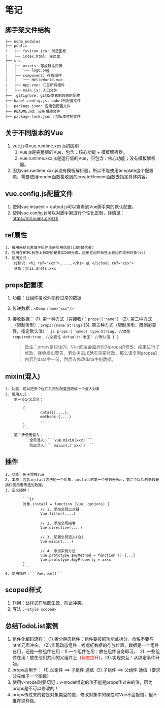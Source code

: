 # 笔记

## 脚手架文件结构

	├── node_modules 
	├── public
	│   ├── favicon.ico: 页签图标
	│   └── index.html: 主页面
	├── src
	│   ├── assets: 存放静态资源
	│   │   └── logo.png
	│   │── component: 存放组件
	│   │   └── HelloWorld.vue
	│   │── App.vue: 汇总所有组件
	│   │── main.js: 入口文件
	├── .gitignore: git版本管制忽略的配置
	├── babel.config.js: babel的配置文件
	├── package.json: 应用包配置文件 
	├── README.md: 应用描述文件
	├── package-lock.json：包版本控制文件

## 关于不同版本的Vue

1. vue.js与vue.runtime.xxx.js的区别：
    1. vue.js是完整版的Vue，包含：核心功能 + 模板解析器。
    2. vue.runtime.xxx.js是运行版的Vue，只包含：核心功能；没有模板解析器。
2. 因为vue.runtime.xxx.js没有模板解析器，所以不能使用template这个配置项，需要使用render函数接收到的createElement函数去指定具体内容。

## vue.config.js配置文件

1. 使用vue inspect > output.js可以查看到Vue脚手架的默认配置。
2. 使用vue.config.js可以对脚手架进行个性化定制，详情见：https://cli.vuejs.org/zh

## ref属性
	1. 被用来给元素或子组件注册引用信息(id的替代者)
	2. 应用在HTML标签上获取的是真实DOM元素，应用在组件标签上是组件实例对象(vc)
	3. 使用方式：
		打标识：<h1 ref="xxx">......</h1> 或 </School ref="xxx">
		获取：this.$refs.xxx

## props配置项
 1. 功能：让组件接收外部传过来的数据

 2. 传递数据：```<Demo name="xxx"/>```

 3. 接收数据：
    (1). 第一种方式（只接收）：```props:['name'] ```
    (2). 第二种方式（限制类型）：```props:{name:String}```
    (3). 第三种方式（限制类型、限制必要性、指定默认值）：
        ```js
        props:{
        	name:{
        	type:String, //类型
        	required:true, //必要性
        	default:'老王' //默认值
        	}
        }
        ```
    > 备注：props是只读的，Vue底层会监测你对props的修改，如果进行了修改，就会发出警告，若业务需求确实需要修改，那么请复制props的内容到data中一份，然后去修改data中的数据。

## mixin(混入)
	1. 功能：可以把多个组件共用的配置提取成一个混入对象
	2. 使用方式：
		第一步定义混合：
			```
			{
					data(){....},
					methods:{....}
					....
			}
			```
		第二步使用混入：
			​	全局混入：```Vue.mixin(xxx)```
			​	局部混入：```mixins:['xxx']	```

## 插件
	1. 功能：用于增强Vue
	2. 本质：包含install方法的一个对象，install的第一个参数是Vue，第二个以后的参数是插件使用者传递的数据。
	3. 定义插件：

			```js
			对象.install = function (Vue, options) {
					// 1. 添加全局过滤器
					Vue.filter(....)
			
					// 2. 添加全局指令
					Vue.directive(....)
			
					// 3. 配置全局混入(合)
					Vue.mixin(....)
			
					// 4. 添加实例方法
					Vue.prototype.$myMethod = function () {...}
					Vue.prototype.$myProperty = xxxx
			}
			```
	4. 使用插件：```Vue.use()```

## scoped样式

1. 作用：让样式在局部生效，防止冲突。
2. 写法：```<style scoped>```

## 总结TodoList案例
1. 组件化编码流程：
    ​	(1).拆分静态组件：组件要按照功能点拆分，命名不要与html元素冲突。
    ​	(2).实现动态组件：考虑好数据的存放位置，数据是一个组件在用，还是一些组件在用：
    ​			1).一个组件在用：放在组件自身即可。
    ​			2). 一些组件在用：放在他们共同的父组件上（<span style="color:red">状态提升</span>）。
    ​	(3).实现交互：从绑定事件开始。
2. props适用于：
    ​	(1).父组件 ==> 子组件 通信
    ​	(2).子组件 ==> 父组件 通信（要求父先给子一个函数）
3. 使用v-model时要切记：v-model绑定的值不能是props传过来的值，因为props是不可以修改的！
4. props传过来的若是对象类型的值，修改对象中的属性时Vue不会报错，但不推荐这样做。